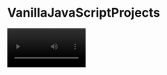 # VanillaJavaScriptProjects


<video src='https://youtu.be/RvybrYB7Vwc' width=180/>

Projects shown in https://www.youtube.com/watch?v=3PHXvlpOkf4&amp;t=421s

